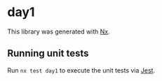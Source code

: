 # day1

This library was generated with [Nx](https://nx.dev).

## Running unit tests

Run `nx test day1` to execute the unit tests via [Jest](https://jestjs.io).
